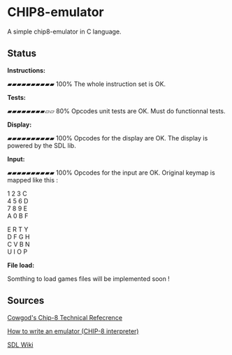 # CHIP8-emulator
A simple chip8-emulator in C language.

## Status

**Instructions:**

▰▰▰▰▰▰▰▰▰▰ 100%
The whole instruction set is OK.

**Tests:**

▰▰▰▰▰▰▰▰▱▱ 80%
Opcodes unit tests are OK.
Must do functionnal tests.

**Display:**

▰▰▰▰▰▰▰▰▰▰ 100%
Opcodes for the display are OK.
The display is powered by the SDL lib.

**Input:**

▰▰▰▰▰▰▰▰▰▰ 100%
Opcodes for the input are OK.
Original keymap is mapped like this :

1 2 3 C    
4 5 6 D   
7 8 9 E   
A 0 B F    
     
E R T Y   
D F G H   
C V B N   
U I O P   

**File load:**

Somthing to load games files will be implemented soon !

## Sources
[Cowgod's Chip-8 Technical Refecrence](http://devernay.free.fr/hacks/chip8/C8TECH10.HTM#Fx07)

[How to write an emulator (CHIP-8 interpreter)](http://www.multigesture.net/articles/how-to-write-an-emulator-chip-8-interpreter/)

[SDL Wiki](https://wiki.libsdl.org/FrontPage)

